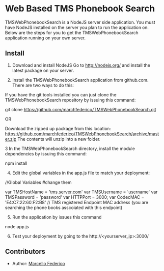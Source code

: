 # Web Based TMS Phonebook Search 

TMSWebPhonebookSearch is a NodeJS  server side application.  You must have NodeJS installed on the server you plan to run the application on.  Below are the steps for you to get the TMSWebPhonebookSearch application running on your own server.


## Install

1. Download and install NodeJS  Go to http://nodejs.org/ and install the latest package on your server.

2. Install the TMSWebPhonebookSearch application from github.com.  There are two ways to do this:

If you have the git tools installed you can just clone the TMSWebPhonebookSearch repository by issuing this command:

git clone https://github.com/marchfederico/TMSWebPhonebookSearch.git

 OR

Download the zipped up package from this location:
https://github.com/marchfederico/TMSWebPhonebookSearch/archive/master.zip
The contents will unzip into a new folder.

3 In the TMSWebPhonebookSearch directory, install the module dependencies by issuing this command:

npm install

4.  Edit the global variables in the  app.js file to match your deployment:

  //Global Variables  #change them

  var TMSHostName = 'tms.server.com' 
  var TMSUsername = 'username'
  var TMSPassword = 'password'
  var HTTPPort = 3000;
  var CodecMAC = 'E4:C7:22:60:F2:B8'   // TMS registered Endpoint MAC address (you are searching the phone books asscoiated with this endpoint)

5. Run the application by issues this command

  node app.js


6.  Test your deployment by going to the http://<yourserver_ip>:3000/


## Contributors

 * Author: [Marcello Federico](https://github.com/marchfederico)
 

